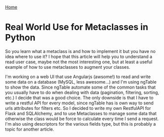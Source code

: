 [Home](README.md)

Real World Use for Metaclasses in Python
========================================

So you learn what a metaclass is and how to implement it but you have no idea where to use it? 
I hope that this article will help you to understand a read user case, maybe not the most interesting one,
but at least a useful example of how to use metaclasses to augment your classes.

I'm working on a web UI that use Angularjs (awsome!) to read and write some data on a database (MySQL, less awesome...) 
and I'm using ngTable to show the data. Since ngTable automate some of the common tasks that you usually have to do when dealing
with data (pagination, filtering, sorting, etc.) I decide that was a good choice. The only downside is that I have to write
a restful API for every model, since ngTable has is own way to send urls attributes for filters etc.
So I decided to write my own RestfulAPI for Flask and SQLAlchemy, and to use Metaclasses to manage some data that
otherwise the class would be force to calculate every time I send a request. I'm also using descriptors for the various fields
type, but this is probably a topic for another article.

